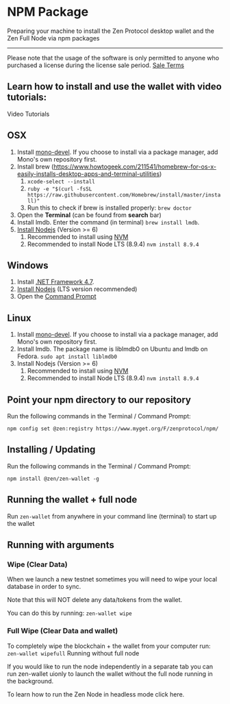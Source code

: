 # NPM Package

Preparing your machine to install the Zen Protocol desktop wallet and the Zen Full Node via npm packages

--------------------------------------------------------------------------------

Please note that the usage of the software is only permitted to anyone who purchased a license during the license sale period.
[Sale Terms​](https://www.zenprotocol.com/legal/zen_protocol_token_sale_agreement.pdf)

## Learn how to install and use the wallet with video tutorials:
Video Tutorials


## OSX

1. Install [mono-devel](http://www.mono-project.com/download). If you choose to install via a package manager, add Mono's own repository first.
2. Install brew (<https://www.howtogeek.com/211541/homebrew-for-os-x-easily-installs-desktop-apps-and-terminal-utilities>)
    1. ```xcode-select --install```
    2. ```ruby -e "$(curl -fsSL https://raw.githubusercontent.com/Homebrew/install/master/install)"```
    3. Run this to check if brew is installed properly: ```brew doctor```
3. Open the **Terminal** (can be found from **search** bar)
4. Install lmdb. Enter the command (in terminal) ```brew install lmdb```.
5. [​Install Nodejs](https://nodejs.org/en/download/) (Version >= 6)
    1. Recommended to install using [NVM​](https://github.com/creationix/nvm#installation)
    2. Recommended to install Node LTS (8.9.4) ```nvm install 8.9.4```


## Windows

1. Install [.NET Framework 4.7](https://www.microsoft.com/en-us/download/details.aspx?id=55167).
2. [​Install Nodejs](https://nodejs.org/en/download/) (LTS version recommended)
3. Open the [Command Prompt​](https://www.lifewire.com/how-to-open-command-prompt-2618089)


## Linux

1. Install [mono-devel](http://www.mono-project.com/download). If you choose to install via a package manager, add Mono's own repository first.
2. Install lmdb. The package name is liblmdb0 on Ubuntu and lmdb on Fedora.
    ```sudo apt install liblmdb0```
3. Install Nodejs (Version >= 6)
    1. Recommended to install using [NVM​](https://github.com/creationix/nvm#installation)
    2. Recommended to install Node LTS (8.9.4) ```nvm install 8.9.4```


## Point your npm directory to our repository

Run the following commands in the Terminal / Command Prompt:

```npm config set @zen:registry https://www.myget.org/F/zenprotocol/npm/```


## Installing / Updating

Run the following commands in the Terminal / Command Prompt:

```npm install @zen/zen-wallet -g```


## Running the wallet + full node

Run ```zen-wallet``` from anywhere in your command line (terminal) to start up the wallet

## Running with arguments

### Wipe (Clear Data)

When we launch a new testnet sometimes you will need to wipe your local database in order to sync.

Note that this will NOT delete any data/tokens from the wallet.

You can do this by running: ```zen-wallet wipe```

### Full Wipe  (Clear Data and wallet)

To completely wipe the blockchain + the wallet from your computer run: ```zen-wallet wipefull```
Running without full node

If you would like to run the node independently in a separate tab you can run zen-wallet uionly to launch the wallet without the full node running in the background.

To learn how to run the Zen Node in headless mode click here.
